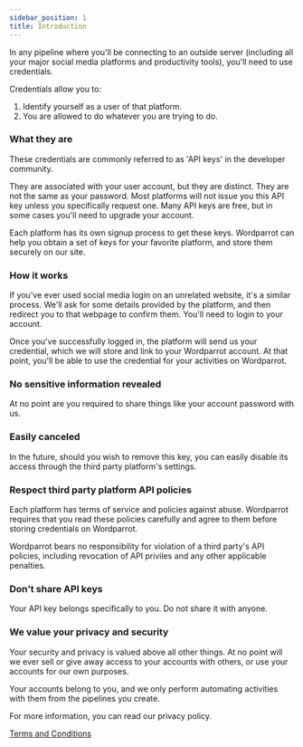 ```yaml
---
sidebar_position: 1
title: Introduction
---
```


In any pipeline where you'll be connecting to an outside server (including all your major social media platforms and productivity tools), you'll need to use credentials.

Credentials allow you to:

1. Identify yourself as a user of that platform.
2. You are allowed to do whatever you are trying to do.

### What they are

These credentials are commonly referred to as 'API keys' in the developer community.

They are associated with your user account, but they are distinct. They are not the same as your password. Most platforms will not issue you this API key unless you specifically request one. Many API keys are free, but in some cases you'll need to upgrade your account.

Each platform has its own signup process to get these keys. Wordparrot can help you obtain a set of keys for your favorite platform, and store them securely on our site.

### How it works

If you've ever used social media login on an unrelated website, it's a similar process. We'll ask for some details provided by the platform, and then redirect you to that webpage to confirm them. You'll need to login to your account.

Once you've successfully logged in, the platform will send us your credential, which we will store and link to your Wordparrot account. At that point, you'll be able to use the credential for your activities on Wordparrot.

### No sensitive information revealed

At no point are you required to share things like your account password with us.

### Easily canceled

In the future, should you wish to remove this key, you can easily disable its access through the third party platform's settings.

### Respect third party platform API policies

Each platform has terms of service and policies against abuse. Wordparrot requires that you read these policies carefully and agree to them before storing credentials on Wordparrot.

Wordparrot bears no responsibility for violation of a third party's API policies, including revocation of API priviles and any other applicable penalties.

### Don't share API keys

Your API key belongs specifically to you. Do not share it with anyone.


### We value your privacy and security

Your security and privacy is valued above all other things. At no point will we ever sell or give away access to your accounts with others, or use your accounts for our own purposes. 

Your accounts belong to you, and we only perform automating activities with them from the pipelines you create.

For more information, you can read our privacy policy.

[Terms and Conditions](https://www.wordparrot.com/privacy)